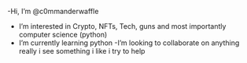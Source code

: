 -Hi, I’m @c0mmanderwaffle
- I’m interested in Crypto, NFTs, Tech, guns and most importantly computer science (python)
- I’m currently learning python
-I’m looking to collaborate on anything really i see something i like i try to help
